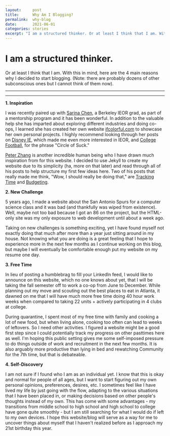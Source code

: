 ```yaml
---
layout:     post
title:      Why Am I Blogging?
permalink:  why-blog
date:       2021-06-01
categories: stories
excerpt: "I am a structured thinker. Or at least I think that I am. With this in mind, here are the 4 main reasons why I decided to start blogging. (Note: there are probably dozens of other subconscious ones but I cannot..."
---
```


# I am a structured thinker.

Or at least I think that I am. With this in mind, here are the 4 main reasons why I decided to start blogging. (Note: there are probably dozens of other subconscious ones but I cannot think of them now).

---
---
<p></p>

**1. Inspiration**

I was recently paired up with [Sarina Chen](https://www.linkedin.com/in/sarinachen/), a Berkeley IEOR grad, as part of a mentorship program and it has been wonderful. In addition to the valuable help she has imparted about exploring different industries and doing co-ops, I learned she has created her own website [ifcolorful.com](https://ifcolorful.com) to showcase her own personal projects. I highly recommend looking through her posts on [Disney IE](https://ifcolorful.com/theme-park-infographics/), which made me even more interested in IEOR, and [College Football](https://ifcolorful.com/college-football/), for the phrase "Circle of Suck."

[Peter Zhang](https://www.linkedin.com/in/pjz) is another incredible human being who I have drawn much inspiration from for this website. I decided to use Jekyll to create my website due to its simplicity (ha, more on that later) and read through all of his posts to help structure my first few ideas here. Two of his posts that really made me think, "Wow, I should really be doing that," are [Tracking Time](https://peterzhang.info/time-tracking) and [Budgeting](https://peterzhang.info/budgeting).

**2. New Challenge**

5 years ago, I made a website about the San Antonio Spurs for a computer science class and it was bad (and thankfully was wiped from existence). Well, maybe not too bad because I got an 86 on the project, but the HTML-only site was my only exposure to web development until about a week ago.

Taking on new challenges is something exciting, yet I have found myself not exactly doing that much after more than a year just sitting around in my house. Not knowing what you are doing is a great feeling that I hope to experience more in the next few months as I continue working on this blog, but maybe I will eventually be comfortable enough put my website on my resume one day.

**3. Free Time**

In lieu of posting a humblebrag to fill your LinkedIn feed, I would like to announce on this website, which no one knows about yet, that I will be taking the fall semester off to work a co-op from June to December. While planning out my move and scouting out the best places to eat in Atlanta, it dawned on me that I will have much more free time doing 40 hour work weeks when compared to taking 22 units + actively participating in 4 clubs at college.

During quarantine, I spent most of my free time with family and cooking a lot of new food, but when living alone, cooking too often can lead to weeks of leftovers. So I need other activities. I figured a website might be a good first step since I could potentially track my progress on other pasttimes here as well. I'm hoping this public setting gives me some self-imposed pressure to do things outside of work and recruitment in the next few months. It is also arguably more productive than lying in bed and rewatching Community for the 7th time, but that is debateable.

**4. Self-Discovery**

I am not sure if I found who I am as an individual yet. I know that this is okay and normal for people of all ages, but I want to start figuring out my own personal opinions, preferences, desires, etc. I sometimes feel like I have lived my life by just going with the flow, adapting to the various situations that I have been placed in, or making decisions based on other people's thoughts instead of my own. This has come with some advantages - my transitions from middle school to high school and high school to college have gone quite smoothly - but I am still searching for what I would do if left to my own devices. I hope this website/blog will serve as a way for me to uncover things about myself that I haven't realized before as I approach my 21st birthday this year.